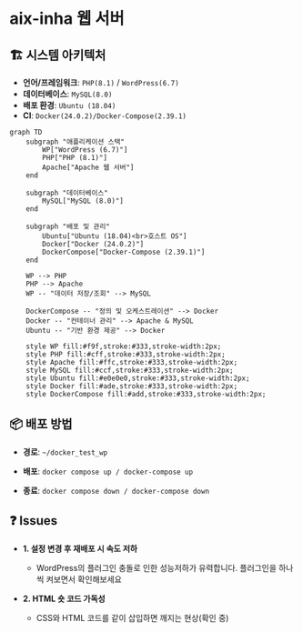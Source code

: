 # aix-inha 웹 서버


## 🏗️ 시스템 아키텍처

* **언어/프레임워크**: `PHP(8.1)` / `WordPress(6.7)`
* **데이터베이스**: `MySQL(8.0)`
* **배포 환경**: `Ubuntu (18.04)`
* **CI**: `Docker(24.0.2)/Docker-Compose(2.39.1)`

```mermaid
graph TD
    subgraph "애플리케이션 스택"
        WP["WordPress (6.7)"]
        PHP["PHP (8.1)"]
        Apache["Apache 웹 서버"]
    end

    subgraph "데이터베이스"
        MySQL["MySQL (8.0)"]
    end

    subgraph "배포 및 관리"
        Ubuntu["Ubuntu (18.04)<br>호스트 OS"]
        Docker["Docker (24.0.2)"]
        DockerCompose["Docker-Compose (2.39.1)"]
    end

    WP --> PHP
    PHP --> Apache
    WP -- "데이터 저장/조회" --> MySQL

    DockerCompose -- "정의 및 오케스트레이션" --> Docker
    Docker -- "컨테이너 관리" --> Apache & MySQL
    Ubuntu -- "기반 환경 제공" --> Docker
    
    style WP fill:#f9f,stroke:#333,stroke-width:2px;
    style PHP fill:#cff,stroke:#333,stroke-width:2px;
    style Apache fill:#ffc,stroke:#333,stroke-width:2px;
    style MySQL fill:#ccf,stroke:#333,stroke-width:2px;
    style Ubuntu fill:#e0e0e0,stroke:#333,stroke-width:2px;
    style Docker fill:#ade,stroke:#333,stroke-width:2px;
    style DockerCompose fill:#add,stroke:#333,stroke-width:2px;
```

## 📦 배포 방법
* **경로**: `~/docker_test_wp`

* **배포**: `docker compose up / docker-compose up`

* **종료**: `docker compose down / docker-compose down`



## ❓ Issues

- **1. 설정 변경 후 재배포 시 속도 저하**
  - WordPress의 플러그인 충돌로 인한 성능저하가 유력합니다. 플러그인을 하나씩 켜보면서 확인해보세요

- **2. HTML 숏 코드 가독성**
  - CSS와 HTML 코드를 같이 삽입하면 깨지는 현상(확인 중)

